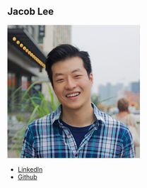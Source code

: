 Jacob Lee
------------

![](photos/jacob-lee.jpg)

* [LinkedIn](https://www.linkedin.com/in/jacob-lee-06581592/)
* [Github](https://github.com/hyunjacoblee)
